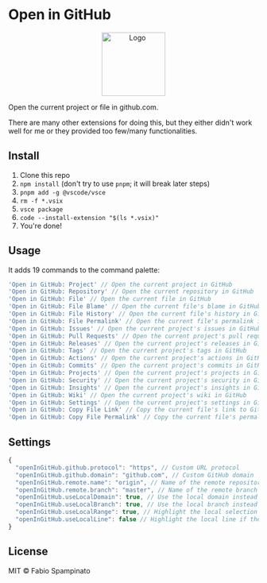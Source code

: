 # Open in GitHub

<p align="center">
  <img src="https://raw.githubusercontent.com/davidrunger/vscode-open-in-github/master/resources/logo.png" width="128" alt="Logo">
</p>

Open the current project or file in github.com.

There are many other extensions for doing this, but they either didn't work well for me or they provided too few/many functionalities.

## Install

1. Clone this repo
1. `npm install` (don't try to use `pnpm`; it will break later steps)
1. `pnpm add -g @vscode/vsce`
1. `rm -f *.vsix`
1. `vsce package`
1. `code --install-extension "$(ls *.vsix)"`
1. You're done!

## Usage

It adds 19 commands to the command palette:

```js
'Open in GitHub: Project' // Open the current project in GitHub
'Open in GitHub: Repository' // Open the current repository in GitHub
'Open in GitHub: File' // Open the current file in GitHub
'Open in GitHub: File Blame' // Open the current file's blame in GitHub
'Open in GitHub: File History' // Open the current file's history in GitHub
'Open in GitHub: File Permalink' // Open the current file's permalink in GitHub
'Open in GitHub: Issues' // Open the current project's issues in GitHub
'Open in GitHub: Pull Requests' // Open the current project's pull requests in GitHub
'Open in GitHub: Releases' // Open the current project's releases in GitHub
'Open in GitHub: Tags' // Open the current project's tags in GitHub
'Open in GitHub: Actions' // Open the current project's actions in GitHub
'Open in GitHub: Commits' // Open the current project's commits in GitHub
'Open in GitHub: Projects' // Open the current project's projects in GitHub
'Open in GitHub: Security' // Open the current project's security in GitHub
'Open in GitHub: Insights' // Open the current project's insights in GitHub
'Open in GitHub: Wiki' // Open the current project's wiki in GitHub
'Open in GitHub: Settings' // Open the current project's settings in GitHub
'Open in GitHub: Copy File Link' // Copy the current file's link to GitHub
'Open in GitHub: Copy File Permalink' // Copy the current file's permalink to GitHub
```

## Settings

```js
{
  "openInGitHub.github.protocol": "https", // Custom URL protocol
  "openInGitHub.github.domain": "github.com", // Custom GitHub domain
  "openInGitHub.remote.name": "origin", // Name of the remote repository
  "openInGitHub.remote.branch": "master", // Name of the remote branch
  "openInGitHub.useLocalDomain": true, // Use the local domain instead of the fixed github domain
  "openInGitHub.useLocalBranch": true, // Use the local branch instead of the fixed remote branch
  "openInGitHub.useLocalRange": true, // Highlight the local selection range, if there's one
  "openInGitHub.useLocalLine": false // Highlight the local line if there's no selection range
}
```

## License

MIT © Fabio Spampinato
